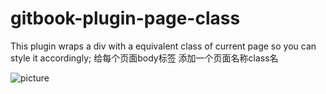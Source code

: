 # gitbook-plugin-page-class
This plugin wraps a div with a equivalent class of current page so you can style it accordingly; 给每个页面body标签 添加一个页面名称class名

![picture](http://u.thsi.cn/imgsrc/iwencai/fb8231a467be7a6e545b6ee765765f0d.png)